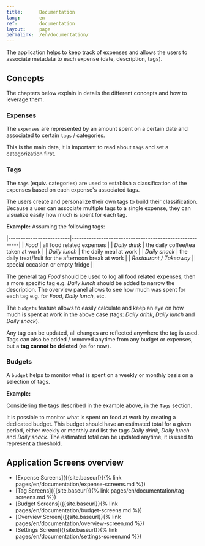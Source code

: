 ```yaml
---
title:      Documentation
lang:       en
ref:        documentation
layout:     page
permalink:  /en/documentation/
---
```



The application helps to keep track of expenses and allows the users to associate metadata to each expense (date, description, tags).


## Concepts

The chapters below explain in details the different concepts and how to leverage them.



### Expenses

The `expenses` are represented by an amount spent on a certain date and associated to certain `tags` / categories.

This is the main data, it is important to read about `tags` and set a categorization first.



### Tags

The `tags` (equiv. categories) are used to establish a classification of the expenses based on each expense's associated tags.

The users create and personalize their own tags to build their classification. 
Because a user can associate multiple tags to a single expense, they can visualize easily how much is spent for each tag.

**Example:** Assuming the following tags:

|-------------------------|--------------------------------------------------------|
| *Food*                  | all food related expenses                              |
| *Daily drink*           | the daily coffee/tea taken at work                     |
| *Daily lunch*           | the daily meal at work                                 |
| *Daily snack*           | the daily treat/fruit for the afternoon break at work  |
| *Restaurant / Takeaway* | special occasion or empty fridge                       |


The general tag *Food* should be used to log all food related expenses, then a more specific tag e.g. *Daily lunch* should be added to narrow the description.
The overview panel allows to see how much was spent for each tag e.g. for *Food*, *Daily lunch*, etc.

The `budgets` feature allows to easily calculate and keep an eye on how much is spent at work in the above case (tags: *Daily drink*, *Daily lunch* and *Daily snack*). 

Any tag can be updated, all changes are reflected anywhere the tag is used.
Tags can also be added / removed anytime from any budget or expenses, but a **tag cannot be deleted** (as for now).



### Budgets

A `budget` helps to monitor what is spent on a weekly or monthly basis on a selection of tags.

**Example:** 

Considering the tags described in the example above, in the `Tags` section.

It is possible to monitor what is spent on food at work by creating a dedicated budget. 
This budget should have an estimated total for a given period, either weekly or monthly and list the tags *Daily drink*, *Daily lunch* and *Daily snack*.
The estimated total can be updated anytime, it is used to represent a threshold. 



## Application Screens overview

- [Expense Screens]({{site.baseurl}}{% link pages/en/documentation/expense-screens.md %})
- [Tag Screens]({{site.baseurl}}{%     link pages/en/documentation/tag-screens.md     %})
- [Budget Screens]({{site.baseurl}}{%  link pages/en/documentation/budget-screens.md  %})
- [Overview Screen]({{site.baseurl}}{% link pages/en/documentation/overview-screen.md %})
- [Settings Screen]({{site.baseurl}}{% link pages/en/documentation/settings-screen.md %})
